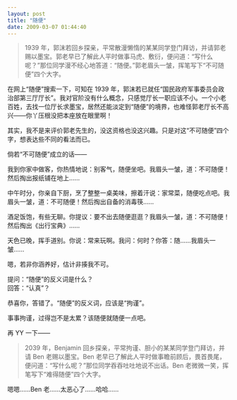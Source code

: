 ```yaml
---
layout: post
title: "随便"
date: 2009-03-07 01:44:40
---
```


> 1939 年，郭沫若回乡探亲，平常散漫懒惰的某某同学登门拜访，并请郭老赐以墨宝。郭老早已了解此人平时做事马虎、敷衍，便问道：“写什么呢？”那位同学漫不经心地答道：“随便。”郭老眉头一皱，挥笔写下“不可随便”四个大字。

在网上“随便”搜索一下，可知在 1939 年，郭沫若已就任“国民政府军事委员会政治部第三厅厅长”<!--more-->。我对官阶没有什么概念，只感觉厅长一职应该不小。一个小老百姓，去找一位厅长求墨宝，居然还能淡定到“随便”的境界，也难怪郭老厅长不高兴——你丫压根没把本座放在眼里啊！

其实，我不是来评价郭老先生的，没这资格也没这兴趣。只是对这“不可随便”四个字，想表达些不同的看法而已。

倘若“不可随便”成立的话——

我到你家中做客，你热情地说：别客气，随便坐吧。我眉头一皱，道：不可随便！然后掏出报纸铺在地上……

中午时分，你亲自下厨，烹了整整一桌美味，擦着汗说：家常菜，随便吃点吧。我眉头一皱，道：不可随便！然后掏出自备的消毒筷……

酒足饭饱，有些无聊。你提议：要不出去随便逛逛？我眉头一皱，道：不可随便！然后掏出《出行宝典》……

天色已晚，挥手道别。你说：常来玩啊。我问：何时？你答：随……我眉头一皱……

嗯，若非你涵养好，估计非揍我不可。

提问：“随便”的反义词是什么？  
回答：“认真”？

恭喜你，答错了。“随便”的反义词，应该是“拘谨”。

事事拘谨，过得岂不是太累？该随便就随便一点吧。

再 YY 一下——

> 2039 年，Benjamin 回乡探亲，平常拘谨、胆小的某某同学登门拜访，并请 Ben 老赐以墨宝。Ben 老早已了解此人平时做事瞻前顾后，畏首畏尾，便问道：“写什么呢？”那位同学吞吞吐吐地说不出话。Ben 老微微一笑，挥笔写下“难得随便”四个大字。

嗯嗯……Ben 老……太恶心了……哈哈……
